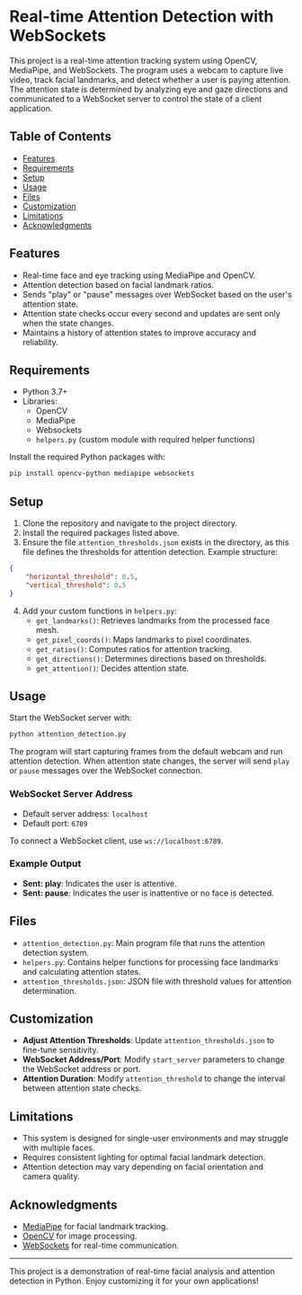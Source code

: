 # Real-time Attention Detection with WebSockets

This project is a real-time attention tracking system using OpenCV, MediaPipe, and WebSockets. The program uses a webcam to capture live video, track facial landmarks, and detect whether a user is paying attention. The attention state is determined by analyzing eye and gaze directions and communicated to a WebSocket server to control the state of a client application.

## Table of Contents

- [Features](#features)
- [Requirements](#requirements)
- [Setup](#setup)
- [Usage](#usage)
- [Files](#files)
- [Customization](#customization)
- [Limitations](#limitations)
- [Acknowledgments](#acknowledgments)

## Features

- Real-time face and eye tracking using MediaPipe and OpenCV.
- Attention detection based on facial landmark ratios.
- Sends "play" or "pause" messages over WebSocket based on the user's attention state.
- Attention state checks occur every second and updates are sent only when the state changes.
- Maintains a history of attention states to improve accuracy and reliability.

## Requirements

- Python 3.7+
- Libraries:
  - OpenCV
  - MediaPipe
  - Websockets
  - `helpers.py` (custom module with required helper functions)

Install the required Python packages with:

```bash
pip install opencv-python mediapipe websockets
```

## Setup

1. Clone the repository and navigate to the project directory.
2. Install the required packages listed above.
3. Ensure the file `attention_thresholds.json` exists in the directory, as this file defines the thresholds for attention detection. Example structure:

```json
{
    "horizontal_threshold": 0.5,
    "vertical_threshold": 0.5
}
```

4. Add your custom functions in `helpers.py`:
   - `get_landmarks()`: Retrieves landmarks from the processed face mesh.
   - `get_pixel_coords()`: Maps landmarks to pixel coordinates.
   - `get_ratios()`: Computes ratios for attention tracking.
   - `get_directions()`: Determines directions based on thresholds.
   - `get_attention()`: Decides attention state.

## Usage

Start the WebSocket server with:

```bash
python attention_detection.py
```

The program will start capturing frames from the default webcam and run attention detection. When attention state changes, the server will send `play` or `pause` messages over the WebSocket connection.

### WebSocket Server Address
- Default server address: `localhost`
- Default port: `6789`

To connect a WebSocket client, use `ws://localhost:6789`.

### Example Output

- **Sent: play**: Indicates the user is attentive.
- **Sent: pause**: Indicates the user is inattentive or no face is detected.

## Files

- `attention_detection.py`: Main program file that runs the attention detection system.
- `helpers.py`: Contains helper functions for processing face landmarks and calculating attention states.
- `attention_thresholds.json`: JSON file with threshold values for attention determination.

## Customization

- **Adjust Attention Thresholds**: Update `attention_thresholds.json` to fine-tune sensitivity.
- **WebSocket Address/Port**: Modify `start_server` parameters to change the WebSocket address or port.
- **Attention Duration**: Modify `attention_threshold` to change the interval between attention state checks.

## Limitations

- This system is designed for single-user environments and may struggle with multiple faces.
- Requires consistent lighting for optimal facial landmark detection.
- Attention detection may vary depending on facial orientation and camera quality.

## Acknowledgments

- [MediaPipe](https://google.github.io/mediapipe/) for facial landmark tracking.
- [OpenCV](https://opencv.org/) for image processing.
- [WebSockets](https://websockets.readthedocs.io/) for real-time communication.

---

This project is a demonstration of real-time facial analysis and attention detection in Python. Enjoy customizing it for your own applications!